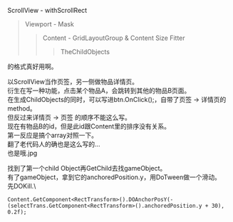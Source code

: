 ScrollView - withScrollRect
>Viewport - Mask
>>Content - GridLayoutGroup & Content Size Fitter
>>>TheChildObjects

的格式真好用啊。

以ScrollView当作页签，另一侧做物品详情页。\
衍生在写一种功能，点击某个物品A，会跳转到其他的物品B页面。\
在生成ChildObjects的同时，可以写进btn.OnClick();，自带了页签 -> 详情页的method。\
但反过来详情页 -> 页签 的顺序不能这么写。\
现在有物品B的id，但是此id跟Content里的排序没有关系。\
第一反应是搞个array对照一下。\
翻了老代码人的确也是这么写的…\
也是哦.jpg

找到了第一个child Object再GetChild去找gameObject。\
有了gameObject，拿到它的anchoredPosition.y，用DoTween做一个滑动。\
先DOKill.\
```
Content.GetComponent<RectTransform>().DOAnchorPosY(-(selectTrans.GetComponent<RectTransform>().anchoredPosition.y + 30), 0.2f);
```
